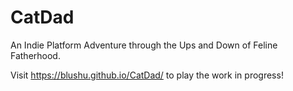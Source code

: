 # CatDad
An Indie Platform Adventure through the Ups and Down of Feline Fatherhood.

Visit https://blushu.github.io/CatDad/ to play the work in progress!

